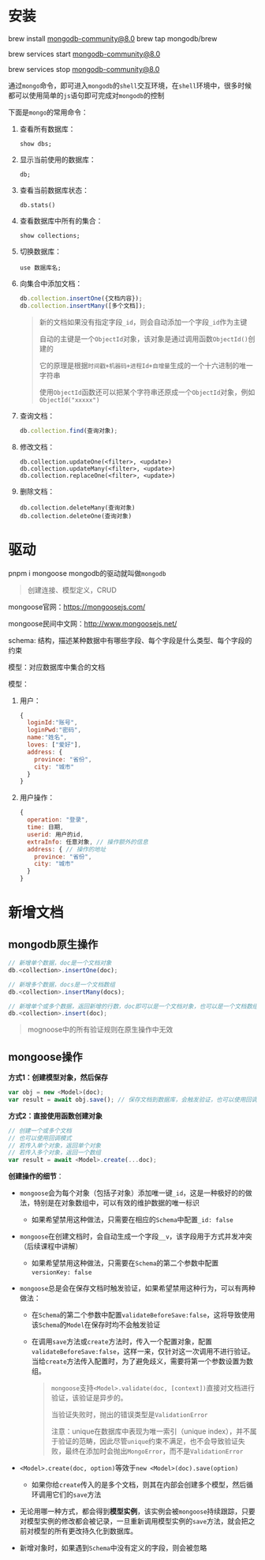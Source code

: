 # 安装
brew install mongodb-community@8.0
brew tap mongodb/brew


brew services start mongodb-community@8.0

brew services stop mongodb-community@8.0


通过`mongo`命令，即可进入`mongodb`的`shell`交互环境，在`shell`环境中，很多时候都可以使用简单的`js`语句即可完成对`mongodb`的控制



下面是`mongo`的常用命令：

1. 查看所有数据库：

   ```
   show dbs;
   ```

2. 显示当前使用的数据库：

   ```
   db;
   ```

3. 查看当前数据库状态：

   ```
   db.stats()
   ```

4. 查看数据库中所有的集合：

   ```shell
   show collections;
   ```

5. 切换数据库：

   ```shell
   use 数据库名;
   ```

6. 向集合中添加文档：

   ```js
   db.collection.insertOne({文档内容});
   db.collection.insertMany([多个文档]);
   ```

   > 新的文档如果没有指定字段`_id`，则会自动添加一个字段`_id`作为主键
   >
   > 自动的主键是一个`ObjectId`对象，该对象是通过调用函数`ObjectId()`创建的
   >
   > 它的原理是根据`时间戳+机器码+进程Id+自增量`生成的一个十六进制的唯一字符串
   >
   > 使用`ObjectId`函数还可以把某个字符串还原成一个`ObjectId`对象，例如`ObjectId("xxxxx")`

7. 查询文档：

   ```js
   db.collection.find(查询对象);
   ```

8. 修改文档：

   ```shell
   db.collection.updateOne(<filter>, <update>)
   db.collection.updateMany(<filter>, <update>)
   db.collection.replaceOne(<filter>, <update>)
   ```

9. 删除文档：

   ```shell
   db.collection.deleteMany(查询对象)
   db.collection.deleteOne(查询对象)
   ```

# 驱动
pnpm i mongoose
mongodb的驱动就叫做`mongodb`



> 创建连接、模型定义，CRUD



mongoose官网：https://mongoosejs.com/

mongoose民间中文网：http://www.mongoosejs.net/



schema: 结构，描述某种数据中有哪些字段、每个字段是什么类型、每个字段的约束

模型：对应数据库中集合的文档



模型：



1. 用户：

   ```js
   {
     loginId:"账号",
     loginPwd:"密码",
     name:"姓名",
     loves: ["爱好"],
     address: {
       province: "省份",
       city: "城市"
     }
   }
   ```

   



2. 用户操作：

   ```js
   {
     operation: "登录",
     time: 日期,
     userid: 用户的id,
     extraInfo: 任意对象, // 操作额外的信息
     address: { // 操作的地址
       province: "省份",
       city: "城市"
     }
   }
   ```

   



# 新增文档
## mongodb原生操作

```js
// 新增单个数据，doc是一个文档对象
db.<collection>.insertOne(doc); 

// 新增多个数据，docs是一个文档数组
db.<collection>.insertMany(docs); 

// 新增单个或多个数据，返回新增的行数，doc即可以是一个文档对象，也可以是一个文档数组
db.<collection>.insert(doc); 
```

> mognoose中的所有验证规则在原生操作中无效

## mongoose操作

**方式1：创建模型对象，然后保存**

```js
var obj = new <Model>(doc); 
var result = await obj.save(); // 保存文档到数据库，会触发验证，也可以使用回调模式
```

**方式2：直接使用函数创建对象**

```js
// 创建一个或多个文档
// 也可以使用回调模式
// 若传入单个对象，返回单个对象
// 若传入多个对象，返回一个数组
var result = await <Model>.create(...doc); 
```



**创建操作的细节**：

- `mongoose`会为每个对象（包括子对象）添加唯一键`_id`，这是一种极好的的做法，特别是在对象数组中，可以有效的维护数据的唯一标识

  - 如果希望禁用这种做法，只需要在相应的`Schema`中配置`_id: false`

- `mongoose`在创建文档时，会自动生成一个字段`__v`，该字段用于方式并发冲突（后续课程中讲解）

  - 如果希望禁用这种做法，只需要在`Schema`的第二个参数中配置`versionKey: false`

- `mongoose`总是会在保存文档时触发验证，如果希望禁用这种行为，可以有两种做法：

  - 在`Schema`的第二个参数中配置`validateBeforeSave:false`，这将导致使用该`Schema`的`Model`在保存时均不会触发验证

  - 在调用`save`方法或`create`方法时，传入一个配置对象，配置`validateBeforeSave:false`，这样一来，仅针对这一次调用不进行验证。当给`create`方法传入配置时，为了避免歧义，需要将第一个参数设置为数组。

    > `mongoose`支持`<Model>.validate(doc, [context])`直接对文档进行验证，该验证是异步的。
    >
    > 当验证失败时，抛出的错误类型是`ValidationError`
    >
    > 注意：unique在数据库中表现为唯一索引（unique index），并不属于验证的范畴，因此尽管`unique`约束不满足，也不会导致验证失败，最终在添加时会抛出`MongoError`，而不是`ValidationError`

- `<Model>.create(doc, option)`等效于`new <Model>(doc).save(option)`

  - 如果你给`create`传入的是多个文档，则其在内部会创建多个模型，然后循环调用它们的`save`方法

- 无论用哪一种方式，都会得到**模型实例**，该实例会被`mongoose`持续跟踪，只要对模型实例的修改都会被记录，一旦重新调用模型实例的`save`方法，就会把之前对模型的所有更改持久化到数据库。

- 新增对象时，如果遇到`Schema`中没有定义的字段，则会被忽略


